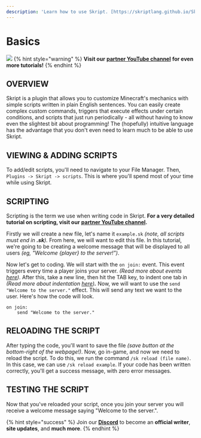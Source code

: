 ```yaml
---
description: 'Learn how to use Skript. [https://skriptlang.github.io/Skript/]'
---
```


# Basics

![](../.gitbook/assets/skript.jpg)
{% hint style="warning" %}
**Visit our** [**partner YouTube channel**](https://www.youtube.com/channel/UCgXFIH9h2Vf9Q1e86n_FVJA) **for even more tutorials!**
{% endhint %}

## OVERVIEW

Skript is a plugin that allows you to customize Minecraft's mechanics with simple scripts written in plain English sentences. You can easily create complex custom commands, triggers that execute effects under certain conditions, and scripts that just run periodically - all without having to know even the slightest bit about programming! The \(hopefully\) intuitive language has the advantage that you don't even need to learn much to be able to use Skript.

## VIEWING & ADDING SCRIPTS

To add/edit scripts, you'll need to navigate to your File Manager. Then, `Plugins -> Skript -> scripts`. This is where you'll spend most of your time while using Skript.

## SCRIPTING

Scripting is the term we use when writing code in Skript. **For a very detailed tutorial on scripting, visit our** [**partner YouTube channel**](https://www.youtube.com/channel/UCgXFIH9h2Vf9Q1e86n_FVJA)**.**

Firstly we will create a new file, let's name it `example.sk` _\(note, all scripts must end in **.sk**\)._ From here, we will want to edit this file. In this tutorial, we're going to be creating a welcome message that will be displayed to all users _\(eg, "Welcome {player} to the server!"\)_.

Now let's get to coding. We will start with the `on join:` event. This event triggers every time a player joins your server. _\(Read more about events_ [_here_](events.md)_\)._ After this, take a new line, then hit the TAB key, to indent one tab in _\(Read more about indentation_ [_here_](indentation.md)_\)**.**_ Now, we will want to use the `send "Welcome to the server."` effect. This will send any text we want to the user. Here's how the code will look.

```text
on join:
    send "Welcome to the server."
```

## RELOADING THE SCRIPT

After typing the code, you'll want to save the file _\(save button at the bottom-right of the webpage!\)_. Now, go in-game, and now we need to reload the script. To do this, we run the command `/sk reload (file name)`. In this case, we can use `/sk reload example`. If your code has been written correctly, you'll get a success message, with zero error messages.

## TESTING THE SCRIPT

Now that you've reloaded your script, once you join your server you will receive a welcome message saying "Welcome to the server.".

{% hint style="success" %}
Join our **[Discord](https://discord.gg/TYhH5bK)** to become an **official writer**, **site updates**, and **much more**.
{% endhint %}
